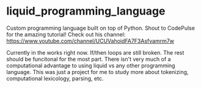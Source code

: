 # liquid_programming_language
Custom programming language built on top of Python. Shout to CodePulse for the amazing tutorial! Check out his channel: https://www.youtube.com/channel/UCUVahoidFA7F3Asfvamrm7w


Currently in the works right now. If/then loops are still broken. The rest should be funcitonal for the most part. There isn't very much of a computational advantage to using liquid vs any other programming language. This was just a project for me to study more about tokenizing, computational lexicology, parsing, etc. 

